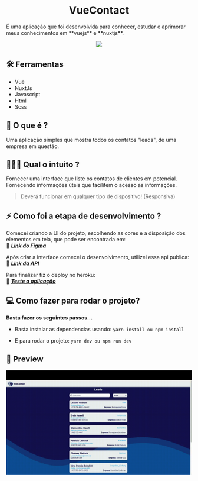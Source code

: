 <h1 align="center">VueContact</h1> 
É uma aplicação que foi desenvolvida para conhecer, estudar e aprimorar meus conhecimentos em **vuejs** e **nuxtjs**. </br>

<p align="center"> <img src="https://br.vuejs.org/images/logo.png" /> </p>

## 🛠 Ferramentas
- Vue
- NuxtJs
- Javascript
- Html
- Scss

## 🤔 O que é ?
Uma aplicação simples que mostra todos os contatos "leads", de uma empresa em questão.

## 👨🏽‍💻 Qual o intuito ?
Fornecer uma interface que liste os contatos de clientes em potencial. Fornecendo informações úteis que facilitem o acesso as informações.
> Deverá funcionar em qualquer tipo de dispositivo! (Responsiva)
## ⚡️ Como foi a etapa de desenvolvimento ?
Comecei criando a UI do projeto, escolhendo as cores e a disposição dos elementos em tela, que pode ser encontrada em:</br>
🔗 [***Link do Figma***](https://www.figma.com/file/hRTST6D86tl2iAU1EWfGSa/VueContact?node-id=0%3A1)

Após criar a interface comecei o desenvolvimento, utilizei essa api publica:</br>
🔗 [***Link da API***](https://jsonplaceholder.typicode.com/users)

Para finalizar fiz o deploy no heroku:</br>
🔗 [***Teste a aplicação***](https://vue-contact.herokuapp.com/)

## 💻 Como fazer para rodar o projeto?
**Basta fazer os seguintes passos...**

- Basta instalar as dependencias usando:
`yarn install ou npm install`

- E para rodar o projeto:
`yarn dev ou npm run dev`

## 👀 Preview
![Preview](.github/preview.gif)

